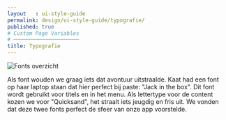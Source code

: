 ```yaml
---
layout   : ui-style-guide
permalink: design/ui-style-guide/typografie/
published: true
# Custom Page Variables
# ─────────────────────
title: Typografie
---
```

<div class="container">
    <img src="{{ site.baseurl }}/images/Typography.jpg" alt="Fonts overzicht" >
    <p>
        Als font wouden we graag iets dat avontuur uitstraalde. Kaat had een font op haar laptop staan dat hier perfect bij paste: "Jack in the box". Dit font wordt gebruikt voor titels en in het menu. Als lettertype voor de content kozen we voor "Quicksand", het straalt iets jeugdig en fris uit. We vonden dat deze twee fonts perfect de sfeer van onze app voorstelde. 
     </p>
</div>